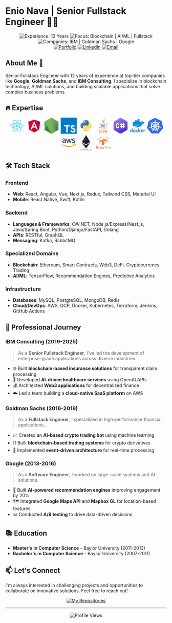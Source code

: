 # Enio Nava | Senior Fullstack Engineer 👨‍💻

<div align="center">
  <img src="https://img.shields.io/badge/Experience-12%20Years-brightgreen" alt="Experience: 12 Years">
  <img src="https://img.shields.io/badge/Focus-Blockchain%20%7C%20AI%2FML%20%7C%20Fullstack-blue" alt="Focus: Blockchain | AI/ML | Fullstack">
  <img src="https://img.shields.io/badge/Companies-IBM%20%7C%20Goldman%20Sachs%20%7C%20Google-orange" alt="Companies: IBM | Goldman Sachs | Google">
</div>

<div align="center">
  <a href="https://enio-nava.github.io/"><img src="https://img.shields.io/badge/Portfolio-Visit-9cf?style=for-the-badge&logo=react" alt="Portfolio"></a>
  <a href="https://www.linkedin.com/in/enio-nava-ab34c7942/"><img src="https://img.shields.io/badge/LinkedIn-Connect-blue?style=for-the-badge&logo=linkedin" alt="LinkedIn"></a>
  <a href="mailto:enio.nava.syg@gmail.com"><img src="https://img.shields.io/badge/Email-Contact-red?style=for-the-badge&logo=gmail" alt="Email"></a>
</div>

## About Me 🚀

Senior Fullstack Engineer with 12 years of experience at top-tier companies like **Google**, **Goldman Sachs**, and **IBM Consulting**. I specialize in blockchain technology, AI/ML solutions, and building scalable applications that solve complex business problems.

## 🔥 Expertise

<div align="center">
  <img src="https://raw.githubusercontent.com/github/explore/80688e429a7d4ef2fca1e82350fe8e3517d3494d/topics/react/react.png" alt="React" width="50" height="50">
  <img src="https://raw.githubusercontent.com/github/explore/80688e429a7d4ef2fca1e82350fe8e3517d3494d/topics/angular/angular.png" alt="Angular" width="50" height="50">
  <img src="https://raw.githubusercontent.com/github/explore/80688e429a7d4ef2fca1e82350fe8e3517d3494d/topics/nodejs/nodejs.png" alt="Node.js" width="50" height="50">
  <img src="https://raw.githubusercontent.com/github/explore/80688e429a7d4ef2fca1e82350fe8e3517d3494d/topics/typescript/typescript.png" alt="TypeScript" width="50" height="50">
  <img src="https://raw.githubusercontent.com/github/explore/80688e429a7d4ef2fca1e82350fe8e3517d3494d/topics/python/python.png" alt="Python" width="50" height="50">
  <img src="https://raw.githubusercontent.com/github/explore/80688e429a7d4ef2fca1e82350fe8e3517d3494d/topics/java/java.png" alt="Java" width="50" height="50">
  <img src="https://raw.githubusercontent.com/github/explore/80688e429a7d4ef2fca1e82350fe8e3517d3494d/topics/csharp/csharp.png" alt="C#" width="50" height="50">
  <img src="https://raw.githubusercontent.com/github/explore/80688e429a7d4ef2fca1e82350fe8e3517d3494d/topics/docker/docker.png" alt="Docker" width="50" height="50">
  <img src="https://raw.githubusercontent.com/github/explore/80688e429a7d4ef2fca1e82350fe8e3517d3494d/topics/kubernetes/kubernetes.png" alt="Kubernetes" width="50" height="50">
  <img src="https://raw.githubusercontent.com/github/explore/80688e429a7d4ef2fca1e82350fe8e3517d3494d/topics/aws/aws.png" alt="AWS" width="50" height="50">
  <img src="https://raw.githubusercontent.com/github/explore/80688e429a7d4ef2fca1e82350fe8e3517d3494d/topics/ethereum/ethereum.png" alt="Ethereum" width="50" height="50">
  <img src="https://raw.githubusercontent.com/github/explore/80688e429a7d4ef2fca1e82350fe8e3517d3494d/topics/tensorflow/tensorflow.png" alt="TensorFlow" width="50" height="50">
</div>

## 🛠️ Tech Stack

### Frontend
- **Web**: React, Angular, Vue, Next.js, Redux, Tailwind CSS, Material UI
- **Mobile**: React Native, Swift, Kotlin

### Backend
- **Languages & Frameworks**: C#/.NET, Node.js/Express/Nest.js, Java/Spring Boot, Python/Django/FastAPI, Golang
- **APIs**: RESTful, GraphQL
- **Messaging**: Kafka, RabbitMQ

### Specialized Domains
- **Blockchain**: Ethereum, Smart Contracts, Web3, DeFi, Cryptocurrency Trading
- **AI/ML**: TensorFlow, Recommendation Engines, Predictive Analytics

### Infrastructure
- **Databases**: MySQL, PostgreSQL, MongoDB, Redis
- **Cloud/DevOps**: AWS, GCP, Docker, Kubernetes, Terraform, Jenkins, GitHub Actions

## 💼 Professional Journey

### IBM Consulting (2019-2025)
> As a **Senior Fullstack Engineer**, I've led the development of enterprise-grade applications across diverse industries.

- 🌐 Built **blockchain-based insurance solutions** for transparent claim processing
- 🤖 Developed **AI-driven healthcare services** using OpenAI APIs
- 💰 Architected **Web3 applications** for decentralized finance
- ☁️ Led a team building a **cloud-native SaaS platform** on AWS

### Goldman Sachs (2016-2019)
> As a **Fullstack Engineer**, I specialized in high-performance financial applications.

- 📈 Created an **AI-based crypto trading bot** using machine learning
- ⛓️ Built **blockchain-based trading systems** for crypto derivatives
- 🔄 Implemented **event-driven architecture** for real-time processing

### Google (2013-2016)
> As a **Software Engineer**, I worked on large-scale systems and AI solutions.

- 🧠 Built **AI-powered recommendation engines** improving engagement by 20%
- 🗺️ Integrated **Google Maps API** and **Mapbox GL** for location-based features
- 📊 Conducted **A/B testing** to drive data-driven decisions

## 📚 Education

- **Master's in Computer Science** - Baylor University (2011-2013)
- **Bachelor's in Computer Science** - Baylor University (2007-2011)

## 📫 Let's Connect

I'm always interested in challenging projects and opportunities to collaborate on innovative solutions. Feel free to reach out!

<div align="center">
  <a href="https://github.com/enio-nava?tab=repositories">
    <img src="https://img.shields.io/badge/Check%20Out-My%20Repositories-brightgreen?style=for-the-badge&logo=github" alt="My Repositories">
  </a>
</div>

---

<div align="center">
  <img src="https://komarev.com/ghpvc/?username=enio-nava&color=blueviolet&style=flat-square" alt="Profile Views">
</div>
